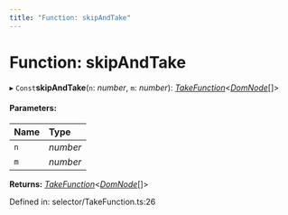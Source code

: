 ```yaml
---
title: "Function: skipAndTake"
---
```


# Function: skipAndTake

▸ `Const`**skipAndTake**(`n`: *number*, `m`: *number*): [*TakeFunction*](../types/takefunction.md)<[*DomNode*](../classes/domnode.md)[]\>

#### Parameters:

Name | Type |
:------ | :------ |
`n` | *number* |
`m` | *number* |

**Returns:** [*TakeFunction*](../types/takefunction.md)<[*DomNode*](../classes/domnode.md)[]\>

Defined in: selector/TakeFunction.ts:26
